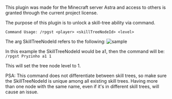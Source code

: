 This plugin was made for the Minecraft server Astra and access to others is granted through the current project license.

The purpose of this plugin is to unlock a skill-tree ability via command.

``Command Usage: /rpgst <player> <skillTreeNodeId> <level>``

The arg SkillTreeNodeId refers to the following:
![sample](https://github.com/Pryzinho/MMOCoreAstraAddon/assets/62448318/30f29048-4af5-4cb3-b272-8e5a26960dd6)

In this example the SkillTreeNodeId would be a1, then the command will be:
``/rpgst Pryzinho a1 1``

This will set the tree node level to 1.

PSA: This command does not differentiate between skill trees, so make sure the SkillTreeNodeId is unique among all existing skill trees. Having more than one node with the same name, even if it's in different skill trees, will cause an issue.
